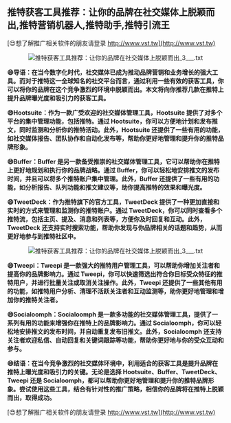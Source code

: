 ## **推特获客工具推荐：让你的品牌在社交媒体上脱颖而出,推特营销机器人,推特助手,推特引流王**

[😍想了解推广相关软件的朋友请登录 http://www.vst.tw](http://www.vst.tw)

 <center><img src="https://vst.tw/MP4/tuiguang/png/6.png" alt="推特获客工具推荐：让你的品牌在社交媒体上脱颖而出_3___.txt"></center>

**😄导语：在当今数字化时代，社交媒体已成为推动品牌营销和业务增长的强大工具。而对于推特这一全球知名的社交平台而言，通过利用一些有效的获客工具，你可以将你的品牌在这个竞争激烈的环境中脱颖而出。本文将向你推荐几款在推特上提升品牌曝光度和吸引力的获客工具。**

**😄Hootsuite：作为一款广受欢迎的社交媒体管理工具，Hootsuite 提供了对多个平台的集中管理功能，包括推特。通过 Hootsuite，你可以方便地计划和发布推文，同时监测和分析你的推特活动。此外，Hootsuite 还提供了一些有用的功能，如社交媒体报告、团队协作和自动化发布等，帮助你更好地管理和提升你的推特品牌形象。**

**😄Buffer：Buffer 是另一款备受推崇的社交媒体管理工具，它可以帮助你在推特上更好地规划和执行你的品牌战略。通过 Buffer，你可以轻松地安排推文的发布时间，并且可以将多个推特账户集中管理。此外，Buffer 还提供了一些有用的功能，如分析报告、队列功能和推文建议等，助你提高推特的效果和曝光度。**

**😄TweetDeck：作为推特旗下的官方工具，TweetDeck 提供了一种更加直接和实时的方式来管理和监测你的推特账户。通过 TweetDeck，你可以同时查看多个推特流，包括主页、提及、消息和列表等，方便你及时回复和互动。此外，TweetDeck 还支持实时搜索功能，帮助你发现与你品牌相关的话题和趋势，从而更好地参与到推特社区中。**

 <center><img src="https://vst.tw/MP4/tuiguang/png/3.png" alt="推特获客工具推荐：让你的品牌在社交媒体上脱颖而出_3___.txt"></center>

**😄Tweepi：Tweepi 是一款强大的推特用户管理工具，可以帮助你增加关注者和提高你的品牌影响力。通过 Tweepi，你可以快速筛选出符合你目标受众特征的推特用户，并进行批量关注或取消关注操作。此外，Tweepi 还提供了一些其他有用的功能，如推特用户分析、清理不活跃关注者和互动监测等，助你更好地管理和增加你的推特关注者。**

**😄Socialoomph：Socialoomph 是一款多功能的社交媒体管理工具，提供了一系列有用的功能来增强你在推特上的品牌影响力。通过 Socialoomph，你可以轻松地安排推文的发布时间，并自动重复发布旧推文。此外，Socialoomph 还支持关注者欢迎私信、自动回复和关键词跟踪等功能，帮助你更好地与你的受众互动和参与。**

**😄结语：在当今竞争激烈的社交媒体环境中，利用适合的获客工具是提升品牌在推特上曝光度和吸引力的关键。无论是选择 Hootsuite、Buffer、TweetDeck、Tweepi 还是 Socialoomph，都可以帮助你更好地管理和提升你的推特品牌形象。尝试使用这些工具，结合有针对性的推广策略，相信你的品牌将在推特上脱颖而出，取得成功。**

[😍想了解推广相关软件的朋友请登录 http://www.vst.tw](http://www.vst.tw)



